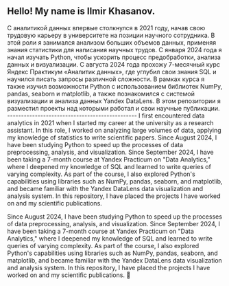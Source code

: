 ## Hello! My name is Ilmir Khasanov. 

С аналитикой данных впервые столкнулся в 2021 году, начав свою трудовую карьеру в университете на позиции научного сотрудника. В этой роли я занимался анализом больших объемов данных, применяя знания статистики для написания научных трудов.
С января 2024 года я начал изучать Python, чтобы ускорить процесс предобработки, анализа данных и визуализации.
С августа 2024 года прохожу 7-месячный курс Яндекс Практикум «Аналитик данных», где углубил свои знания SQL и научился писать запросы различной сложности. В рамках курса я также изучил возможности Python с использованием библиотек NumPy, pandas, seaborn и matplotlib, а также познакомился с системой визуализации и анализа данных Yandex DataLens.
В этом репозитории я разместил проекты над которыми работал и свои научные публикации.
\-----------------------------------------------
I first encountered data analytics in 2021 when I started my career at the university as a research assistant. In this role, I worked on analyzing large volumes of data, applying my knowledge of statistics to write scientific papers. Since August 2024, I have been studying Python to speed up the processes of data preprocessing, analysis, and visualization. Since September 2024, I have been taking a 7-month course at Yandex Practicum on "Data Analytics," where I deepened my knowledge of SQL and learned to write queries of varying complexity. As part of the course, I also explored Python's capabilities using libraries such as NumPy, pandas, seaborn, and matplotlib, and became familiar with the Yandex DataLens data visualization and analysis system. In this repository, I have placed the projects I have worked on and my scientific publications.

Since August 2024, I have been studying Python to speed up the processes of data preprocessing, analysis, and visualization. Since September 2024, I have been taking a 7-month course at Yandex Practicum on "Data Analytics," where I deepened my knowledge of SQL and learned to write queries of varying complexity. As part of the course, I also explored Python's capabilities using libraries such as NumPy, pandas, seaborn, and matplotlib, and became familiar with the Yandex DataLens data visualization and analysis system. In this repository, I have placed the projects I have worked on and my scientific publications. 👋

<!--
**ilmirhasanov/ilmirhasanov** is a ✨ _special_ ✨ repository because its `README.md` (this file) appears on your GitHub profile.

Here are some ideas to get you started:

- 🔭 I’m currently working on ...
- 🌱 I’m currently learning ...
- 👯 I’m looking to collaborate on ...
- 🤔 I’m looking for help with ...
- 💬 Ask me about ...
- 📫 How to reach me: ...
- 😄 Pronouns: ...
- ⚡ Fun fact: ...
-->
